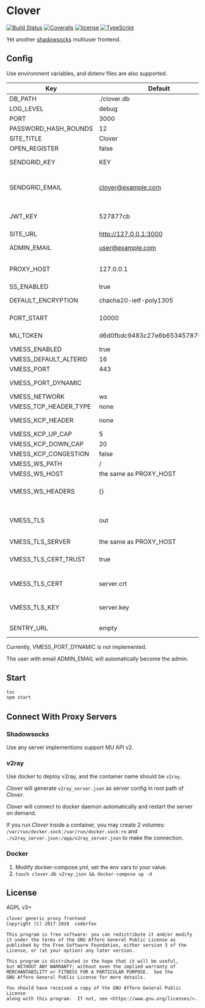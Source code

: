 Clover
=====

[![Build Status](https://img.shields.io/travis/coderfox/clover.svg?style=flat-square)](https://travis-ci.org/coderfox/clover)
[![Coveralls](https://img.shields.io/coveralls/coderfox/clover.svg?style=flat-square)](https://coveralls.io/github/coderfox/clover)
[![license](https://img.shields.io/github/license/coderfox/clover.svg?style=flat-square)](https://github.com/coderfox/clover/blob/master/LICENSE.md)
[![TypeScript](https://img.shields.io/badge/TypeScript-v2.4.2-blue.svg?style=flat-square)](https://www.typescriptlang.org/)

Yet another [shadowsocks](https://shadowsocks.org) multiuser frontend.

Config
-----

Use environment variables, and dotenv files are also supported.

| Key                   | Default                          | Description                              |
| --------------------- | -------------------------------- | ---------------------------------------- |
| DB_PATH               | ./clover.db                      |                                          |
| LOG_LEVEL             | debug                            |                                          |
| PORT                  | 3000                             |                                          |
| PASSWORD_HASH_ROUNDS  | 12                               |                                          |
| SITE_TITLE            | Clover                           |                                          |
| OPEN_REGISTER         | false                            | true/false                               |
| SENDGRID_KEY          | KEY                              | get one at <http://sendgrid.com/>        |
| SENDGRID_EMAIL        | clover@example.com               | email address used for sending announces and password recovery emails |
| JWT_KEY               | 527877cb                         | JSON Web Token key used by generation of referrence codes |
| SITE_URL              | http://127.0.0.1:3000            |                                          |
| ADMIN_EMAIL           | user@example.com                 | administrator contact email              |
| PROXY_HOST            | 127.0.0.1                        | shared host of shadowsocks and v2ray     |
| SS_ENABLED            | true                             | true/false                               |
| DEFAULT_ENCRYPTION    | chacha20-ietf-poly1305           | shadowsocks default encryption method    |
| PORT_START            | 10000                            | start of shadowsocks port range          |
| MU_TOKEN              | d6d0fbdc9483c27e6b653457879d3fbd | token of shadowsocks MU API v2           |
| VMESS_ENABLED         | true                             | true/false                               |
| VMESS_DEFAULT_ALTERID | 16                               |                                          |
| VMESS_PORT            | 443                              |                                          |
| VMESS_PORT_DYNAMIC    |                                  | leave it blank to disable the feature    |
| VMESS_NETWORK         | ws                               | tcp, kcp or ws                           |
| VMESS_TCP_HEADER_TYPE | none                             | none/http                                |
| VMESS_KCP_HEADER      | none                             | none/srtp/utp/wechat-video               |
| VMESS_KCP_UP_CAP      | 5                                |                                          |
| VMESS_KCP_DOWN_CAP    | 20                               |                                          |
| VMESS_KCP_CONGESTION  | false                            | true/false                               |
| VMESS_WS_PATH         | /                                |                                          |
| VMESS_WS_HOST         | the same as PROXY_HOST           |                                          |
| VMESS_WS_HEADERS      | {}                               | JSON representing all the header keys, `Host` excluded |
| VMESS_TLS             | out                              | `off` for disable / `in` for using v2ray TLS / `out` for using TLS provided outside v2ray |
| VMESS_TLS_SERVER      | the same as PROXY_HOST           | hostname for TLS                         |
| VMESS_TLS_CERT_TRUST  | true                             | true/false, false for insecure(not-trusted) certs |
| VMESS_TLS_CERT        | server.crt                       | path of TLS cert file, used only `VMESS_TLS` is `in` |
| VMESS_TLS_KEY         | server.key                       | path of TLS key file, used only `VMESS_TLS` is `in` |
| SENTRY_URL            | empty                            | log tracing of <https://sentry.io>       |

Currently, VMESS_PORT_DYNAMIC is not implemented.

The user with email ADMIN_EMAIL will automatically become the admin.

Start
-----

```sh
tsc
npm start
```

Connect With Proxy Servers
-----

### Shadowsocks

Use any server implementions support MU API v2.

### v2ray

Use docker to deploy v2ray, and the container name should be `v2ray`.

*Clover* will generate `v2ray_server.json` as server config in root path of *Clover*.

*Clover* will connect to docker daemon automatically and restart the server on demand.

If you run *Clover* inside a container, you may create 2 volumes: `/var/run/docker.sock:/var/run/docker.sock:ro` and `./v2ray_server.json:/app/v2ray_server.json` to make the connection.

### Docker

1. Modify docker-compose.yml, set the env vars to your value.
3. `touch clover.db v2ray.json && docker-compose up -d`

License
-----

AGPL v3+

```
clover generic proxy frontend
Copyright (C) 2017-2018  coderfox

This program is free software: you can redistribute it and/or modify
it under the terms of the GNU Affero General Public License as
published by the Free Software Foundation, either version 3 of the
License, or (at your option) any later version.

This program is distributed in the hope that it will be useful,
but WITHOUT ANY WARRANTY; without even the implied warranty of
MERCHANTABILITY or FITNESS FOR A PARTICULAR PURPOSE.  See the
GNU Affero General Public License for more details.

You should have received a copy of the GNU Affero General Public License
along with this program.  If not, see <https://www.gnu.org/licenses/>.
```